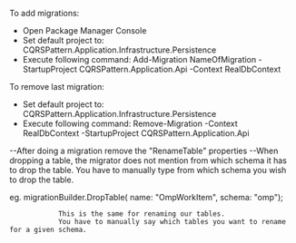 ﻿To add migrations:
+ Open Package Manager Console
+ Set default project to: CQRSPattern.Application.Infrastructure.Persistence
+ Execute following command: Add-Migration NameOfMigration -StartupProject CQRSPattern.Application.Api -Context RealDbContext

To remove last migration:
+ Set default project to: CQRSPattern.Application.Infrastructure.Persistence
+ Execute following command:  Remove-Migration -Context RealDbContext -StartupProject CQRSPattern.Application.Api

--After doing a migration remove the "RenameTable" properties
--When dropping a table, the migrator does not mention from which schema it has to drop the table. 
  You have to manually type from which schema you wish to drop the table.
  
eg.      migrationBuilder.DropTable(
                name: "OmpWorkItem",
                schema: "omp");

                This is the same for renaming our tables.
                You have to manually say which tables you want to rename for a given schema.